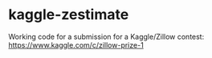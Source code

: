 # kaggle-zestimate
Working code for a submission for a Kaggle/Zillow contest: https://www.kaggle.com/c/zillow-prize-1
